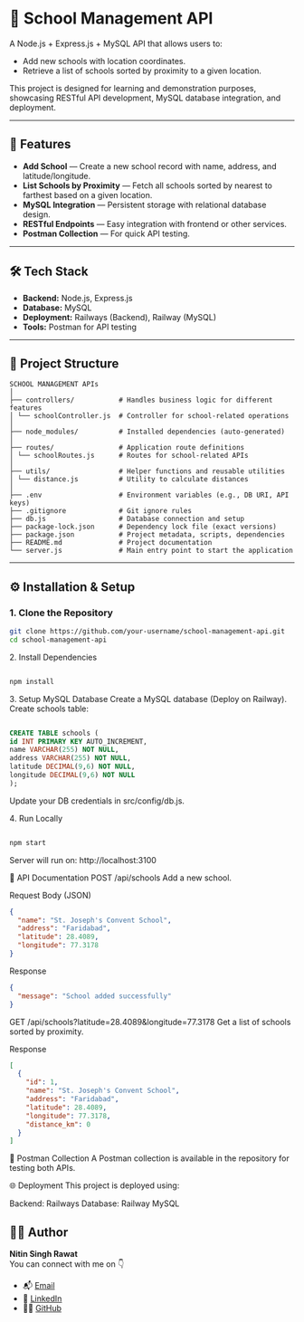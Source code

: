 # 🏫 School Management API

A Node.js + Express.js + MySQL API that allows users to:

- Add new schools with location coordinates.
- Retrieve a list of schools sorted by proximity to a given location.

This project is designed for learning and demonstration purposes, showcasing RESTful API development, MySQL database integration, and deployment.

---

## 🚀 Features

- **Add School** — Create a new school record with name, address, and latitude/longitude.
- **List Schools by Proximity** — Fetch all schools sorted by nearest to farthest based on a given location.
- **MySQL Integration** — Persistent storage with relational database design.
- **RESTful Endpoints** — Easy integration with frontend or other services.
- **Postman Collection** — For quick API testing.

---

## 🛠 Tech Stack

- **Backend:** Node.js, Express.js
- **Database:** MySQL
- **Deployment:** Railways (Backend), Railway (MySQL)
- **Tools:** Postman for API testing

---

## 📂 Project Structure

```
SCHOOL MANAGEMENT APIs
│
├── controllers/           # Handles business logic for different features
│ └── schoolController.js  # Controller for school-related operations
│
├── node_modules/          # Installed dependencies (auto-generated)
│
├── routes/                # Application route definitions
│ └── schoolRoutes.js      # Routes for school-related APIs
│
├── utils/                 # Helper functions and reusable utilities
│ └── distance.js          # Utility to calculate distances
│
├── .env                   # Environment variables (e.g., DB URI, API keys)
├── .gitignore             # Git ignore rules
├── db.js                  # Database connection and setup
├── package-lock.json      # Dependency lock file (exact versions)
├── package.json           # Project metadata, scripts, dependencies
├── README.md              # Project documentation
└── server.js              # Main entry point to start the application
```

---

## ⚙️ Installation & Setup

### 1. Clone the Repository

```bash
git clone https://github.com/your-username/school-management-api.git
cd school-management-api
```

2️. Install Dependencies

```bash

npm install

```

3️. Setup MySQL Database
Create a MySQL database (Deploy on Railway).
Create schools table:

```sql

CREATE TABLE schools (
id INT PRIMARY KEY AUTO_INCREMENT,
name VARCHAR(255) NOT NULL,
address VARCHAR(255) NOT NULL,
latitude DECIMAL(9,6) NOT NULL,
longitude DECIMAL(9,6) NOT NULL
);

```

Update your DB credentials in src/config/db.js.

4️. Run Locally

```bash

npm start

```

Server will run on: http://localhost:3100

📡 API Documentation
POST /api/schools
Add a new school.

Request Body (JSON)

```json
{
  "name": "St. Joseph's Convent School",
  "address": "Faridabad",
  "latitude": 28.4089,
  "longitude": 77.3178
}
```

Response

```json
{
  "message": "School added successfully"
}
```

GET /api/schools?latitude=28.4089&longitude=77.3178
Get a list of schools sorted by proximity.

Response

```json
[
  {
    "id": 1,
    "name": "St. Joseph's Convent School",
    "address": "Faridabad",
    "latitude": 28.4089,
    "longitude": 77.3178,
    "distance_km": 0
  }
]
```

🧪 Postman Collection
A Postman collection is available in the repository for testing both APIs.

🌐 Deployment
This project is deployed using:

Backend: Railways
Database: Railway MySQL

## 👨‍💻 Author

**Nitin Singh Rawat** <br>
You can connect with me on 👇

- 📬 [Email](nitinrawat2040@gmail.com)
- 💼 [LinkedIn](https://www.linkedin.com/in/nitin-singh-rawat-9594b228b)
- 🧑‍💻 [GitHub](https://github.com/nitinrawat2040)
